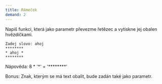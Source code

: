```yaml
---
title: Rámeček
demand: 2
---
```


Napiš funkci, která jako parametr převezme řetězec a vytiskne jej obalen hvězdičkami.

```shell
Zadej slovo: ahoj
********
* ahoj *
********
```

Nápověda: 8 * '*' = '********'

Bonus: Znak, kterým se má text obalit, bude zadán také jako parametr.
